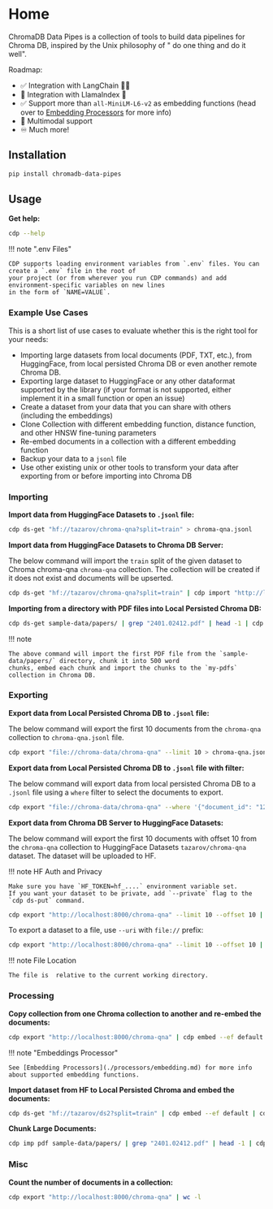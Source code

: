 # Home

ChromaDB Data Pipes is a collection of tools to build data pipelines for Chroma DB, inspired by the Unix philosophy of "
do one thing and do it well".

Roadmap:

- ✅ Integration with LangChain 🦜🔗
- 🚫 Integration with LlamaIndex 🦙
- ✅ Support more than `all-MiniLM-L6-v2` as embedding functions (head over
  to [Embedding Processors](./processors/embedding.md) for more info)
- 🚫 Multimodal support
- ♾️ Much more!

## Installation

```bash
pip install chromadb-data-pipes
```

## Usage

**Get help:**

```bash
cdp --help
```

!!! note ".env Files"

    CDP supports loading environment variables from `.env` files. You can create a `.env` file in the root of 
    your project (or from wherever you run CDP commands) and add environment-specific variables on new lines 
    in the form of `NAME=VALUE`.


### Example Use Cases

This is a short list of use cases to evaluate whether this is the right tool for your needs:

- Importing large datasets from local documents (PDF, TXT, etc.), from HuggingFace, from local persisted Chroma DB or
  even another remote Chroma DB.
- Exporting large dataset to HuggingFace or any other dataformat supported by the library (if your format is not
  supported, either implement it in a small function or open an issue)
- Create a dataset from your data that you can share with others (including the embeddings)
- Clone Collection with different embedding function, distance function, and other HNSW fine-tuning parameters
- Re-embed documents in a collection with a different embedding function
- Backup your data to a `jsonl` file
- Use other existing unix or other tools to transform your data after exporting from or before importing into Chroma DB

### Importing

**Import data from HuggingFace Datasets to `.jsonl` file:**

```bash
cdp ds-get "hf://tazarov/chroma-qna?split=train" > chroma-qna.jsonl
```

**Import data from HuggingFace Datasets to Chroma DB Server:**

The below command will import the `train` split of the given dataset to Chroma chroma-qna `chroma-qna` collection. The
collection will be created if it does not exist and documents will be upserted.

```bash
cdp ds-get "hf://tazarov/chroma-qna?split=train" | cdp import "http://localhost:8000/chroma-qna" --upsert --create
```

**Importing from a directory with PDF files into Local Persisted Chroma DB:**

```bash
cdp ds-get sample-data/papers/ | grep "2401.02412.pdf" | head -1 | cdp chunk -s 500 | cdp embed --ef default | cdp import "file://chroma-data/my-pdfs" --upsert --create
```

!!! note

    The above command will import the first PDF file from the `sample-data/papers/` directory, chunk it into 500 word
    chunks, embed each chunk and import the chunks to the `my-pdfs` collection in Chroma DB.

### Exporting

**Export data from Local Persisted Chroma DB to `.jsonl` file:**

The below command will export the first 10 documents from the `chroma-qna` collection to `chroma-qna.jsonl` file.

```bash
cdp export "file://chroma-data/chroma-qna" --limit 10 > chroma-qna.jsonl
```

**Export data from Local Persisted Chroma DB to `.jsonl` file with filter:**

The below command will export data from local persisted Chroma DB to a `.jsonl` file using a `where` filter to select
the documents to export.

```bash
cdp export "file://chroma-data/chroma-qna" --where '{"document_id": "123"}' > chroma-qna.jsonl
```

**Export data from Chroma DB Server to HuggingFace Datasets:**

The below command will export the first 10 documents with offset 10 from the `chroma-qna` collection to HuggingFace
Datasets `tazarov/chroma-qna` dataset. The dataset will be uploaded to HF.

!!! note HF Auth and Privacy

    Make sure you have `HF_TOKEN=hf_....` environment variable set.
    If you want your dataset to be private, add `--private` flag to the `cdp ds-put` command.

```bash
cdp export "http://localhost:8000/chroma-qna" --limit 10 --offset 10 | cdp ds-put "hf://tazarov/chroma-qna-modified"
```

To export a dataset to a file, use `--uri` with `file://` prefix:

```bash
cdp export "http://localhost:8000/chroma-qna" --limit 10 --offset 10 | cdp ds-put "file://chroma-qna"
```

!!! note File Location

    The file is  relative to the current working directory.

### Processing

**Copy collection from one Chroma collection to another and re-embed the documents:**

```bash
cdp export "http://localhost:8000/chroma-qna" | cdp embed --ef default | cdp import "http://localhost:8000/chroma-qna-def-emb" --upsert --create
```

!!! note "Embeddings Processor"

    See [Embedding Processors](./processors/embedding.md) for more info about supported embedding functions.

**Import dataset from HF to Local Persisted Chroma and embed the documents:**

```bash
cdp ds-get "hf://tazarov/ds2?split=train" | cdp embed --ef default | cdp import "file://chroma-data/chroma-qna-def-emb-hf" --upsert --create
```

**Chunk Large Documents:**

```bash
cdp imp pdf sample-data/papers/ | grep "2401.02412.pdf" | head -1 | cdp chunk -s 500
```

### Misc

**Count the number of documents in a collection:**

```bash
cdp export "http://localhost:8000/chroma-qna" | wc -l
```
